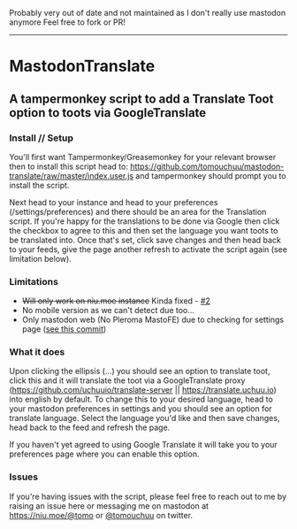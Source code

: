 Probably very out of date and not maintained as I don't really use mastodon anymore
Feel free to fork or PR!

----

# MastodonTranslate

## A tampermonkey script to add a Translate Toot option to toots via GoogleTranslate

### Install // Setup

You'll first want Tampermonkey/Greasemonkey for your relevant browser then to install this script head to: https://github.com/tomouchuu/mastodon-translate/raw/master/index.user.js and tampermonkey should prompt you to install the script.

Next head to your instance and head to your preferences (/settings/preferences) and there should be an area for the Translation script. If you're happy for the translations to be done via Google then click the checkbox to agree to this and then set the language you want toots to be translated into. Once that's set, click save changes and then head back to your feeds, give the page another refresh to activate the script again (see limitation below).

### Limitations

* ~~Will only work on niu.moe instance~~ Kinda fixed - [#2](https://github.com/tomouchuu/mastodon-translate/issues/2)
* No mobile version as we can't detect due too...
* Only mastodon web (No Pleroma MastoFE) due to checking for settings page ([see this commit](https://github.com/tomouchuu/mastodon-translate/commit/b1089be0e2380e066e962dcf487e838e3ee3ed1e#diff-69190d6f0d24b28a691a91348b1e79a0R142))

### What it does

Upon clicking the ellipsis (...) you should see an option to translate toot, click this and it will translate the toot via a GoogleTranslate proxy (https://github.com/uchuuio/translate-server || https://translate.uchuu.io) into english by default. To change this to your desired language, head to your mastodon preferences in settings and you should see an option for translate language. Select the language you'd like and then save changes, head back to the feed and refresh the page.

If you haven't yet agreed to using Google Translate it will take you to your preferences page where you can enable this option.

### Issues

If you're having issues with the script, please feel free to reach out to me by raising an issue here or messaging me on mastodon at https://niu.moe/@tomo or [@tomouchuu](https://www.twitter.com/tomouchuu) on twitter.
